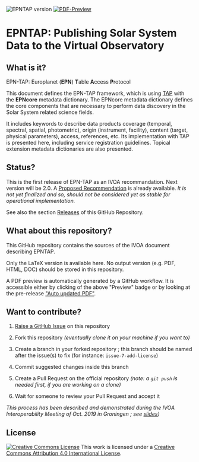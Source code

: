 ![EPNTAP version](https://img.shields.io/badge/EPNTAP-PR--2.0-yellow.svg)
[![PDF-Preview](https://img.shields.io/badge/Preview-PDF-blue)](../../releases/download/auto-pdf-preview/epntap-draft.pdf)

# EPNTAP: Publishing Solar System Data to the Virtual Observatory


## What is it?

EPN-TAP: Europlanet (**EPN**) **T**able **A**ccess **P**rotocol

This document defines the EPN-TAP framework, which is using 
[TAP](http://www.ivoa.net/documents/TAP/) with the **EPNcore** 
metadata dictionary. The EPNcore metadata dictionary defines 
the core components that are necessary to perform data discovery 
in the Solar System related science fields. 

It includes keywords to describe data products coverage 
(temporal, spectral, spatial, photometric), origin (instrument, facility), 
content (target, physical parameters), access, references, etc. 
Its implementation with TAP is presented here, including service 
registration guidelines. Topical extension metadata dictionaries 
are also presented.

## Status?

This is the first release of EPN-TAP as an IVOA recommandation. 
Next version will be 2.0. A
[Proposed Recommendation](https://www.ivoa.net/documents/EPNTAP/20210721) is
already available. _It is not yet finalized and so, should not be considered
yet as stable for operational implementation._ 

See also the section
[Releases](https://github.com/ivoa-std/EPNTAP/releases) of this GitHub Repository.

## What about this repository?

This GitHub repository contains the sources of the IVOA document describing
EPNTAP.

Only the LaTeX version is available here. No output version (e.g. PDF, HTML,
DOC) should be stored in this repository.

A PDF preview is automatically generated by a GitHub workflow. It is accessible
either by clicking of the above "Preview" badge or by looking at the
pre-release
["Auto updated PDF"](../../releases/tag/auto-pdf-preview).

## Want to contribute?

1. [Raise a GitHub Issue](https://github.com/ivoa-std/EPNTAP/issues/new) on this
   repository

2. Fork this repository _(eventually clone it on your machine if you want to)_

3. Create a branch in your forked repository ; this branch should be named 
   after the issue(s) to fix (for instance: `issue-7-add-license`)

4. Commit suggested changes inside this branch

5. Create a Pull Request on the official repository _(note: a `git push` is 
   needed first, if you are working on a clone)_

6. Wait for someone to review your Pull Request and accept it

_This process has been described and demonstrated during the IVOA 
Interoperability Meeting of Oct. 2019 in Groningen ; see 
[slides](https://wiki.ivoa.net/internal/IVOA/InterOpOct2019GitHub/IVOA_Github.pdf))_

## License

[![Creative Commons License](https://i.creativecommons.org/l/by/4.0/88x31.png)](http://creativecommons.org/licenses/by/4.0/)
This work is licensed under a
[Creative Commons Attribution 4.0 International License](http://creativecommons.org/licenses/by/4.0/).
  
